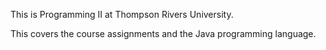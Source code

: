 This is Programming II at Thompson Rivers University. 

This covers the course assignments and the Java programming language.

